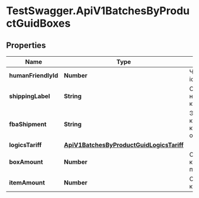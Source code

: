 # TestSwagger.ApiV1BatchesByProductGuidBoxes

## Properties

Name | Type | Description | Notes
------------ | ------------- | ------------- | -------------
**humanFriendlyId** | **Number** | Человекочитаемый id коробки. | [optional] 
**shippingLabel** | **String** | Ссылка на наклейку для коробки | [optional] 
**fbaShipment** | **String** | Это номер конкретной коробки при отправке в амазон. | [optional] 
**logicsTariff** | [**ApiV1BatchesByProductGuidLogicsTariff**](ApiV1BatchesByProductGuidLogicsTariff.md) |  | [optional] 
**boxAmount** | **Number** | Общее кол-во коробок с этим продуктом | [optional] 
**itemAmount** | **Number** | Общее кол-во в коробке | [optional] 


